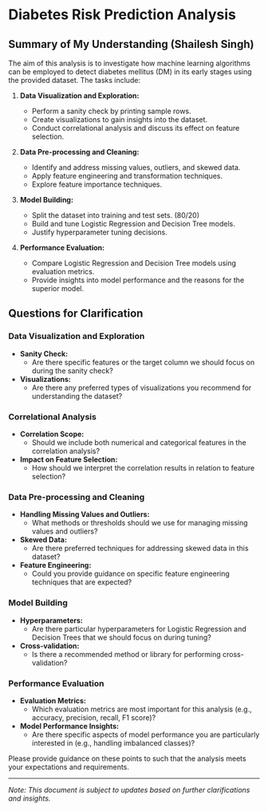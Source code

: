 # Diabetes Risk Prediction Analysis

## Summary of My Understanding (Shailesh Singh)

The aim of this analysis is to investigate how machine learning algorithms can be employed to detect diabetes mellitus (DM) in its early stages using the provided dataset. The tasks include:

1. **Data Visualization and Exploration:**
   - Perform a sanity check by printing sample rows.
   - Create visualizations to gain insights into the dataset.
   - Conduct correlational analysis and discuss its effect on feature selection.

2. **Data Pre-processing and Cleaning:**
   - Identify and address missing values, outliers, and skewed data.
   - Apply feature engineering and transformation techniques.
   - Explore feature importance techniques.

3. **Model Building:**
   - Split the dataset into training and test sets. (80/20)
   - Build and tune Logistic Regression and Decision Tree models.
   - Justify hyperparameter tuning decisions.

4. **Performance Evaluation:**
   - Compare Logistic Regression and Decision Tree models using evaluation metrics.
   - Provide insights into model performance and the reasons for the superior model.

## Questions for Clarification

### Data Visualization and Exploration
- **Sanity Check:**
  - Are there specific features or the target column we should focus on during the sanity check?
- **Visualizations:**
  - Are there any preferred types of visualizations you recommend for understanding the dataset?

### Correlational Analysis
- **Correlation Scope:**
  - Should we include both numerical and categorical features in the correlation analysis?
- **Impact on Feature Selection:**
  - How should we interpret the correlation results in relation to feature selection?

### Data Pre-processing and Cleaning
- **Handling Missing Values and Outliers:**
  - What methods or thresholds should we use for managing missing values and outliers?
- **Skewed Data:**
  - Are there preferred techniques for addressing skewed data in this dataset?
- **Feature Engineering:**
  - Could you provide guidance on specific feature engineering techniques that are expected?

### Model Building
- **Hyperparameters:**
  - Are there particular hyperparameters for Logistic Regression and Decision Trees that we should focus on during tuning?
- **Cross-validation:**
  - Is there a recommended method or library for performing cross-validation?

### Performance Evaluation
- **Evaluation Metrics:**
  - Which evaluation metrics are most important for this analysis (e.g., accuracy, precision, recall, F1 score)?
- **Model Performance Insights:**
  - Are there specific aspects of model performance you are particularly interested in (e.g., handling imbalanced classes)?

Please provide guidance on these points to such that the analysis meets your expectations and requirements.

---

*Note: This document is subject to updates based on further clarifications and insights.*
